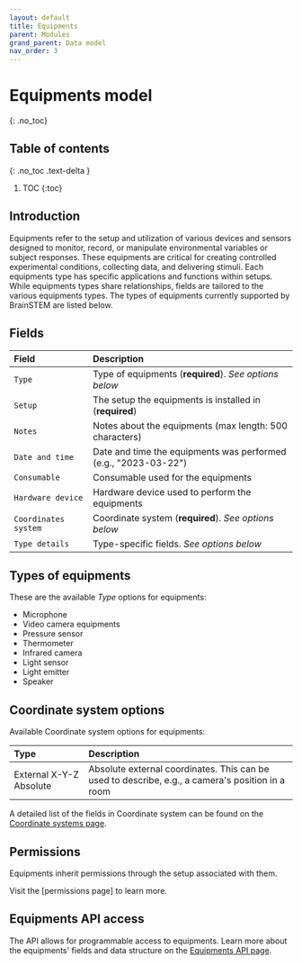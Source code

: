 ```yaml
---
layout: default
title: Equipments
parent: Modules
grand_parent: Data model
nav_order: 3
---
```


# Equipments model
{: .no_toc}

## Table of contents
{: .no_toc .text-delta }

1. TOC
{:toc}

## Introduction

Equipments refer to the setup and utilization of various devices and sensors designed to monitor, record, or manipulate environmental variables or subject responses. These equipments are critical for creating controlled experimental conditions, collecting data, and delivering stimuli. Each equipments type has specific applications and functions within setups. While equipments types share relationships, fields are tailored to the various equipments types. The types of equipments currently supported by BrainSTEM are listed below.

## Fields

| Field | Description |
|:------|:------------|
| `Type` | Type of equipments (**required**). *See options below* |
| `Setup` | The setup the equipments is installed in (**required**) |
| `Notes` | Notes about the equipments (max length: 500 characters) |
| `Date and time` | Date and time the equipments was performed (e.g., "2023-03-22") |
| `Consumable` | Consumable used for the equipments |
| `Hardware device` | Hardware device used to perform the equipments |
| `Coordinates system` | Coordinate system (**required**). *See options below* |
| `Type details` | Type-specific fields. *See options below* |

## Types of equipments

These are the available *Type* options for equipments:

- Microphone
- Video camera equipments
- Pressure sensor
- Thermometer
- Infrared camera
- Light sensor
- Light emitter
- Speaker

## Coordinate system options

Available Coordinate system options for equipments:

| Type | Description |
|:-----|:------------|
| External X-Y-Z Absolute | Absolute external coordinates. This can be used to describe, e.g., a camera's position in a room |

A detailed list of the fields in Coordinate system can be found on the [Coordinate systems page]({{"datamodel/schemas/coordinates/"|absolute_url}}).

## Permissions

Equipments inherit permissions through the setup associated with them.

Visit the [permissions page] to learn more.

## Equipments API access

The API allows for programmable access to equipments. Learn more about the equipments' fields and data structure on the [Equipments API page]({{"api/modules/installation/"|absolute_url}}).
